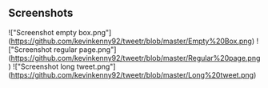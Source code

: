 ## Screenshots

!["Screenshot empty box.png"] (https://github.com/kevinkenny92/tweetr/blob/master/Empty%20Box.png)
!["Screenshot regular page.png"] (https://github.com/kevinkenny92/tweetr/blob/master/Regular%20page.png)
!["Screenshot long tweet.png"] (https://github.com/kevinkenny92/tweetr/blob/master/Long%20tweet.png)


